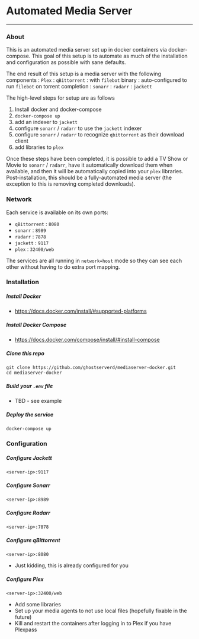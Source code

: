 # Automated Media Server
---
### About 
This is an automated media server set up in docker containers via docker-compose. This goal of this setup is to automate as much of the installation and configuration as possible with sane defaults.

The end result of this setup is a media server with the following components
: `Plex`
: `qBittorrent`
  : with `filebot` binary
  : auto-configured to run `filebot` on torrent completion
: `sonarr`
: `radarr`
: `jackett`

The high-level steps for setup are as follows
1. Install docker and docker-compose
1. `docker-compose up`
1. add an indexer to `jackett`
1. configure `sonarr` / `radarr` to use the `jackett` indexer
1. configure `sonarr` / `radarr` to recognize `qbittorrent` as their download client
1. add libraries to `plex`

Once these steps have been completed, it is possible to add a TV Show or Movie to `sonarr` / `radarr`, have it automatically download them when available, and then it will be automatically copied into your `plex` libraries. Post-installation, this should be a fully-automated media server (the exception to this is removing completed downloads).

### Network
Each service is available on its own ports:
- `qBittorrent` : `8080`
- `sonarr` : `8989`
- `radarr` : `7878`
- `jackett` : `9117`
- `plex` : `32400/web`

The services are all running in `network=host` mode so they can see each other without having to do extra port mapping.

### Installation
##### Install Docker
  - https://docs.docker.com/install/#supported-platforms

##### Install Docker Compose
  - https://docs.docker.com/compose/install/#install-compose

##### Clone this repo
```
git clone https://github.com/ghostserverd/mediaserver-docker.git
cd mediaserver-docker
```

##### Build your `.env` file
  - TBD - see example

##### Deploy the service
```
docker-compose up
```

### Configuration
##### Configure Jackett
`<server-ip>:9117`

##### Configure Sonarr
`<server-ip>:8989`

##### Configure Radarr
`<server-ip>:7878`

##### Configure qBittorrent
`<server-ip>:8080`
- Just kidding, this is already configured for you

##### Configure Plex
`<server-ip>:32400/web`
- Add some libraries
- Set up your media agents to not use local files (hopefully fixable in the future)
- Kill and restart the containers after logging in to Plex if you have Plexpass
